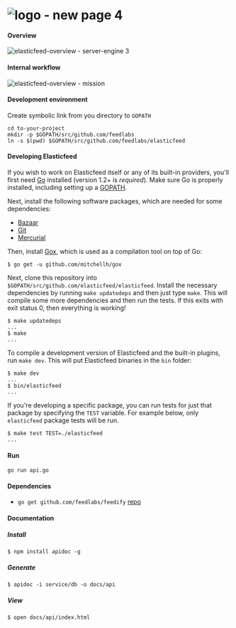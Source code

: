 ![logo - new page 4](https://cloud.githubusercontent.com/assets/1843523/7339210/d3688f5a-ec66-11e4-8032-b97bcc85eafd.png)
===========
#### Overview
![elasticfeed-overview - server-engine 3](https://cloud.githubusercontent.com/assets/1843523/7103145/c5f8d754-e099-11e4-8201-60c7c714c436.png)

#### Internal workflow
![elasticfeed-overview - mission](https://cloud.githubusercontent.com/assets/1843523/7103001/212978e0-e095-11e4-8b23-091adefe3cb7.png)

#### Development environment
Create symbolic link from you directory to `GOPATH`
```
cd to-your-project
mkdir -p $GOPATH/src/github.com/feedlabs
ln -s $(pwd) $GOPATH/src/github.com/feedlabs/elasticfeed
```

#### Developing Elasticfeed
If you wish to work on Elasticfeed itself or any of its built-in providers,
you'll first need [Go](http://www.golang.org) installed (version 1.2+ is
_required_). Make sure Go is properly installed, including setting up
a [GOPATH](http://golang.org/doc/code.html#GOPATH).

Next, install the following software packages, which are needed for some dependencies:

- [Bazaar](http://bazaar.canonical.com/en/)
- [Git](http://git-scm.com/)
- [Mercurial](http://mercurial.selenic.com/)

Then, install [Gox](https://github.com/mitchellh/gox), which is used
as a compilation tool on top of Go:

    $ go get -u github.com/mitchellh/gox

Next, clone this repository into `$GOPATH/src/github.com/elasticfeed/elasticfeed`.
Install the necessary dependencies by running `make updatedeps` and then just
type `make`. This will compile some more dependencies and then run the tests. If
this exits with exit status 0, then everything is working!

    $ make updatedeps
    ...
    $ make
    ...

To compile a development version of Elasticfeed and the built-in plugins,
run `make dev`. This will put Elasticfeed binaries in the `bin` folder:

    $ make dev
    ...
    $ bin/elasticfeed
    ...


If you're developing a specific package, you can run tests for just that
package by specifying the `TEST` variable. For example below, only
`elasticfeed` package tests will be run.

    $ make test TEST=./elasticfeed
    ...


#### Run
`go run api.go`

#### Dependencies
* `go get github.com/feedlabs/feedify` [repo](https://github.com/feedlabs/feedify)

#### Documentation

##### Install

```
$ npm install apidoc -g
```

##### Generate

```
$ apidoc -i service/db -o docs/api
```

##### View
```
$ open docs/api/index.html
```
